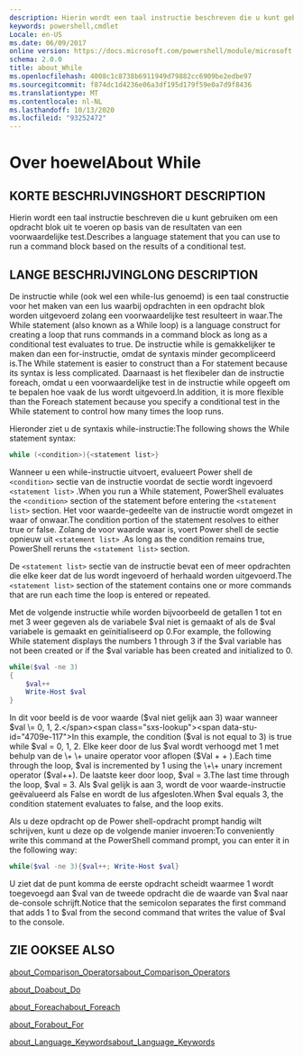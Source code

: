 ```yaml
---
description: Hierin wordt een taal instructie beschreven die u kunt gebruiken om een opdracht blok uit te voeren op basis van de resultaten van een voorwaardelijke test.
keywords: powershell,cmdlet
Locale: en-US
ms.date: 06/09/2017
online version: https://docs.microsoft.com/powershell/module/microsoft.powershell.core/about/about_while?view=powershell-7&WT.mc_id=ps-gethelp
schema: 2.0.0
title: about_While
ms.openlocfilehash: 4008c1c8738b6911949d79882cc6909be2edbe97
ms.sourcegitcommit: f874dc1d4236e06a3df195d179f59e0a7d9f8436
ms.translationtype: MT
ms.contentlocale: nl-NL
ms.lasthandoff: 10/13/2020
ms.locfileid: "93252472"
---
```

# <a name="about-while"></a><span data-ttu-id="4709e-104">Over hoewel</span><span class="sxs-lookup"><span data-stu-id="4709e-104">About While</span></span>

## <a name="short-description"></a><span data-ttu-id="4709e-105">KORTE BESCHRIJVING</span><span class="sxs-lookup"><span data-stu-id="4709e-105">SHORT DESCRIPTION</span></span>
<span data-ttu-id="4709e-106">Hierin wordt een taal instructie beschreven die u kunt gebruiken om een opdracht blok uit te voeren op basis van de resultaten van een voorwaardelijke test.</span><span class="sxs-lookup"><span data-stu-id="4709e-106">Describes a language statement that you can use to run a command block based on the results of a conditional test.</span></span>

## <a name="long-description"></a><span data-ttu-id="4709e-107">LANGE BESCHRIJVING</span><span class="sxs-lookup"><span data-stu-id="4709e-107">LONG DESCRIPTION</span></span>

<span data-ttu-id="4709e-108">De instructie while (ook wel een while-lus genoemd) is een taal constructie voor het maken van een lus waarbij opdrachten in een opdracht blok worden uitgevoerd zolang een voorwaardelijke test resulteert in waar.</span><span class="sxs-lookup"><span data-stu-id="4709e-108">The While statement (also known as a While loop) is a language construct for creating a loop that runs commands in a command block as long as a conditional test evaluates to true.</span></span> <span data-ttu-id="4709e-109">De instructie while is gemakkelijker te maken dan een for-instructie, omdat de syntaxis minder gecompliceerd is.</span><span class="sxs-lookup"><span data-stu-id="4709e-109">The While statement is easier to construct than a For statement because its syntax is less complicated.</span></span> <span data-ttu-id="4709e-110">Daarnaast is het flexibeler dan de instructie foreach, omdat u een voorwaardelijke test in de instructie while opgeeft om te bepalen hoe vaak de lus wordt uitgevoerd.</span><span class="sxs-lookup"><span data-stu-id="4709e-110">In addition, it is more flexible than the Foreach statement because you specify a conditional test in the While statement to control how many times the loop runs.</span></span>

<span data-ttu-id="4709e-111">Hieronder ziet u de syntaxis while-instructie:</span><span class="sxs-lookup"><span data-stu-id="4709e-111">The following shows the While statement syntax:</span></span>

```powershell
while (<condition>){<statement list>}
```

<span data-ttu-id="4709e-112">Wanneer u een while-instructie uitvoert, evalueert Power shell de `<condition>` sectie van de instructie voordat de sectie wordt ingevoerd `<statement list>` .</span><span class="sxs-lookup"><span data-stu-id="4709e-112">When you run a While statement, PowerShell evaluates the `<condition>` section of the statement before entering the `<statement list>` section.</span></span> <span data-ttu-id="4709e-113">Het voor waarde-gedeelte van de instructie wordt omgezet in waar of onwaar.</span><span class="sxs-lookup"><span data-stu-id="4709e-113">The condition portion of the statement resolves to either true or false.</span></span> <span data-ttu-id="4709e-114">Zolang de voor waarde waar is, voert Power shell de sectie opnieuw uit `<statement list>` .</span><span class="sxs-lookup"><span data-stu-id="4709e-114">As long as the condition remains true, PowerShell reruns the `<statement list>` section.</span></span>

<span data-ttu-id="4709e-115">De `<statement list>` sectie van de instructie bevat een of meer opdrachten die elke keer dat de lus wordt ingevoerd of herhaald worden uitgevoerd.</span><span class="sxs-lookup"><span data-stu-id="4709e-115">The `<statement list>` section of the statement contains one or more commands that are run each time the loop is entered or repeated.</span></span>

<span data-ttu-id="4709e-116">Met de volgende instructie while worden bijvoorbeeld de getallen 1 tot en met 3 weer gegeven als de variabele $val niet is gemaakt of als de $val variabele is gemaakt en geïnitialiseerd op 0.</span><span class="sxs-lookup"><span data-stu-id="4709e-116">For example, the following While statement displays the numbers 1 through 3 if the $val variable has not been created or if the $val variable has been created and initialized to 0.</span></span>

```powershell
while($val -ne 3)
{
    $val++
    Write-Host $val
}
```

<span data-ttu-id="4709e-117">In dit voor beeld is de voor waarde ($val niet gelijk aan 3) waar wanneer $val \= 0, 1, 2.</span><span class="sxs-lookup"><span data-stu-id="4709e-117">In this example, the condition ($val is not equal to 3) is true while $val \= 0, 1, 2.</span></span> <span data-ttu-id="4709e-118">Elke keer door de lus $val wordt verhoogd met 1 met behulp van de \+ \+ unaire operator voor aflopen ($Val \+ \+ ).</span><span class="sxs-lookup"><span data-stu-id="4709e-118">Each time through the loop, $val is incremented by 1 using the \+\+ unary increment operator ($val\+\+).</span></span> <span data-ttu-id="4709e-119">De laatste keer door loop, $val \= 3.</span><span class="sxs-lookup"><span data-stu-id="4709e-119">The last time through the loop, $val \= 3.</span></span> <span data-ttu-id="4709e-120">Als $val gelijk is aan 3, wordt de voor waarde-instructie geëvalueerd als False en wordt de lus afgesloten.</span><span class="sxs-lookup"><span data-stu-id="4709e-120">When $val equals 3, the condition statement evaluates to false, and the loop exits.</span></span>

<span data-ttu-id="4709e-121">Als u deze opdracht op de Power shell-opdracht prompt handig wilt schrijven, kunt u deze op de volgende manier invoeren:</span><span class="sxs-lookup"><span data-stu-id="4709e-121">To conveniently write this command at the PowerShell command prompt, you can enter it in the following way:</span></span>

```powershell
while($val -ne 3){$val++; Write-Host $val}
```

<span data-ttu-id="4709e-122">U ziet dat de punt komma de eerste opdracht scheidt waarmee 1 wordt toegevoegd aan $val van de tweede opdracht die de waarde van $val naar de-console schrijft.</span><span class="sxs-lookup"><span data-stu-id="4709e-122">Notice that the semicolon separates the first command that adds 1 to $val from the second command that writes the value of $val to the console.</span></span>

## <a name="see-also"></a><span data-ttu-id="4709e-123">ZIE OOK</span><span class="sxs-lookup"><span data-stu-id="4709e-123">SEE ALSO</span></span>

[<span data-ttu-id="4709e-124">about_Comparison_Operators</span><span class="sxs-lookup"><span data-stu-id="4709e-124">about_Comparison_Operators</span></span>](about_Comparison_Operators.md)

[<span data-ttu-id="4709e-125">about_Do</span><span class="sxs-lookup"><span data-stu-id="4709e-125">about_Do</span></span>](about_Do.md)

[<span data-ttu-id="4709e-126">about_Foreach</span><span class="sxs-lookup"><span data-stu-id="4709e-126">about_Foreach</span></span>](about_Foreach.md)

[<span data-ttu-id="4709e-127">about_For</span><span class="sxs-lookup"><span data-stu-id="4709e-127">about_For</span></span>](about_For.md)

[<span data-ttu-id="4709e-128">about_Language_Keywords</span><span class="sxs-lookup"><span data-stu-id="4709e-128">about_Language_Keywords</span></span>](about_Language_Keywords.md)
